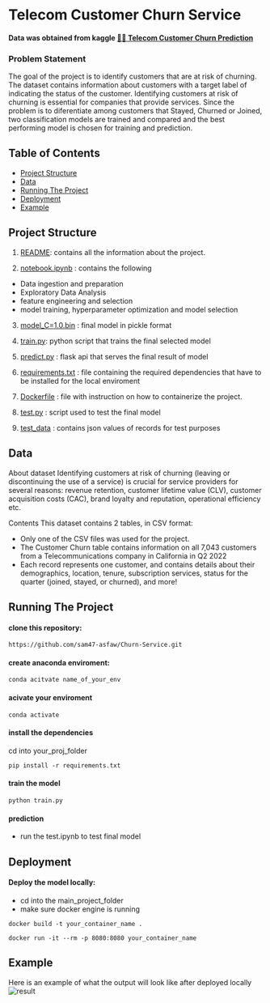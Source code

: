 # Telecom Customer Churn Service
#### Data was obtained from kaggle [🙁📡 Telecom Customer Churn Prediction](https://www.kaggle.com/datasets/shilongzhuang/telecom-customer-churn-by-maven-analytics)
### Problem Statement
The goal of the project is to identify customers that are at risk of churning. The dataset contains information about customers with a target label of indicating the status of the customer.
Identifying customers at risk of churning is essential for companies that provide services. Since the problem is to diferentiate among customers that Stayed, Churned or Joined, two classification models are trained and compared and the best performing model is chosen for training and prediction.

## Table of Contents

- [Project Structure](#projectstr)
- [Data](#data)
- [Running The Project](#run)
- [Deployment](#deploy)
- [Example](#example)


## Project Structure
1. [README](https://github.com/sam47-asfaw/Churn-Service/blob/main/README.md): contains all the information about the project.

2. [notebook.ipynb](https://github.com/sam47-asfaw/Churn-Service/blob/main/notebook.ipynb) : contains the following  
 * Data ingestion and preparation
 * Exploratory Data Analysis
 * feature engineering and selection
 * model training, hyperparameter optimization and model selection

3. [model_C=1.0.bin](https://github.com/sam47-asfaw/Churn-Service/blob/main/model_C=1.0.bin) : final model in pickle format
   
4. [train.py](https://github.com/sam47-asfaw/Churn-Service/blob/main/train.py): python script that trains the final selected model



5. [predict.py](https://github.com/sam47-asfaw/Churn-Service/blob/main/predict.py) : flask api that serves the final result of model

6. [requirements.txt](https://github.com/sam47-asfaw/Churn-Service/blob/main/requirements.txt) : file containing the required dependencies that have to be installed for the local enviroment

7. [Dockerfile](https://github.com/sam47-asfaw/Churn-Service/blob/main/Dockerfile) : file with instruction on how to containerize the project.

8. [test.py](https://github.com/sam47-asfaw/Churn-Service/blob/main/test.py) : script used to test the final model

9. [test_data](https://github.com/sam47-asfaw/Churn-Service/blob/main/test_data) : contains json values of records for test purposes 

## Data
About dataset
  Identifying customers at risk of churning (leaving or discontinuing the use of a service) is crucial for service providers for several    reasons: revenue retention, customer lifetime value (CLV), customer acquisition costs (CAC), brand loyalty and reputation, operational 
  efficiency etc.
  
Contents
 This dataset contains 2 tables, in CSV format:
* Only one of the CSV files was used for the project. 
* The Customer Churn table contains information on all 7,043 customers from a Telecommunications company in California in Q2 2022
* Each record represents one customer, and contains details about their demographics, location, tenure, subscription services, status for the quarter (joined, stayed, or churned), and more!

## Running The Project

#### clone this repository:
```
https://github.com/sam47-asfaw/Churn-Service.git
```
#### create anaconda enviroment:
```
conda acitvate name_of_your_env
```

#### acivate your enviroment
```
conda activate
```

#### install the dependencies
cd into your_proj_folder
```
pip install -r requirements.txt
```
#### train the model
```
python train.py
```
#### prediction
* run the test.ipynb to test final model
  
## Deployment
#### Deploy the model locally:
* cd into the main_project_folder
* make sure docker engine is running
```
docker build -t your_container_name .

```
```
docker run -it --rm -p 8080:8080 your_container_name

```

## Example
Here is an example of what the output will look like after deployed locally
![result](https://github.com/sam47-asfaw/Churn-Service/assets/62788450/38cc0f28-933e-475b-b554-2f34ce511c15)



